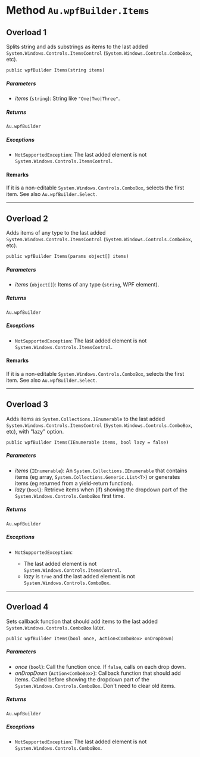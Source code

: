 # Method `Au.wpfBuilder.Items`

## Overload 1

Splits string and ads substrings as items to the last added `System.Windows.Controls.ItemsControl` (`System.Windows.Controls.ComboBox`, etc).

```
public wpfBuilder Items(string items)
```

##### Parameters

- *items*  (`string`):
    String like `"One|Two|Three"`.

##### Returns

`Au.wpfBuilder`

##### Exceptions

- `NotSupportedException`:
    The last added element is not `System.Windows.Controls.ItemsControl`.

#### Remarks

If it is a non-editable `System.Windows.Controls.ComboBox`, selects the first item. See also `Au.wpfBuilder.Select`.

* * *

## Overload 2

Adds items of any type to the last added `System.Windows.Controls.ItemsControl` (`System.Windows.Controls.ComboBox`, etc).

```
public wpfBuilder Items(params object[] items)
```

##### Parameters

- *items*  (`object[]`):
    Items of any type (`string`, WPF element).

##### Returns

`Au.wpfBuilder`

##### Exceptions

- `NotSupportedException`:
    The last added element is not `System.Windows.Controls.ItemsControl`.

#### Remarks

If it is a non-editable `System.Windows.Controls.ComboBox`, selects the first item. See also `Au.wpfBuilder.Select`.

* * *

## Overload 3

Adds items as `System.Collections.IEnumerable` to the last added `System.Windows.Controls.ItemsControl` (`System.Windows.Controls.ComboBox`, etc), with "lazy" option.

```
public wpfBuilder Items(IEnumerable items, bool lazy = false)
```

##### Parameters

- *items*  (`IEnumerable`):
    An `System.Collections.IEnumerable` that contains items (eg array, `System.Collections.Generic.List<T>`) or generates items (eg returned from a yield-return function).
- *lazy*  (`bool`):
    Retrieve items when (if) showing the dropdown part of the `System.Windows.Controls.ComboBox` first time.

##### Returns

`Au.wpfBuilder`

##### Exceptions

- `NotSupportedException`:

    - The last added element is not `System.Windows.Controls.ItemsControl`.
    - *lazy* is `true` and the last added element is not `System.Windows.Controls.ComboBox`.

* * *

## Overload 4

Sets callback function that should add items to the last added `System.Windows.Controls.ComboBox` later.

```
public wpfBuilder Items(bool once, Action<ComboBox> onDropDown)
```

##### Parameters

- *once*  (`bool`):
    Call the function once. If `false`, calls on each drop down.
- *onDropDown*  (`Action<ComboBox>`):
    Callback function that should add items. Called before showing the dropdown part of the `System.Windows.Controls.ComboBox`. Don't need to clear old items.

##### Returns

`Au.wpfBuilder`

##### Exceptions

- `NotSupportedException`:
    The last added element is not `System.Windows.Controls.ComboBox`.